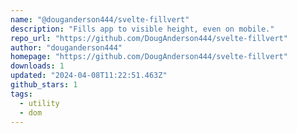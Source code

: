 ```yaml
---
name: "@douganderson444/svelte-fillvert"
description: "Fills app to visible height, even on mobile."
repo_url: "https://github.com/DougAnderson444/svelte-fillvert"
author: "douganderson444"
homepage: "https://github.com/DougAnderson444/svelte-fillvert"
downloads: 1
updated: "2024-04-08T11:22:51.463Z"
github_stars: 1
tags: 
  - utility
  - dom
---
```

